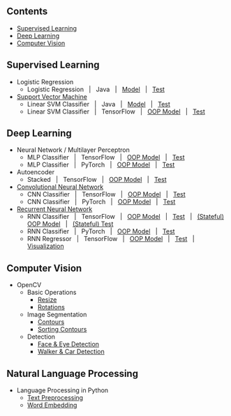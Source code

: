 ## Contents
* [Supervised Learning](https://github.com/zhedongzheng/finch#supervised-learning)
* [Deep Learning](https://github.com/zhedongzheng/finch#deep-learning)
* [Computer Vision](https://github.com/zhedongzheng/finch#computer-vision)
## Supervised Learning
* Logistic Regression
    * Logistic Regression &nbsp; | &nbsp; Java &nbsp; | &nbsp; [Model](https://github.com/zhedongzheng/finch/blob/master/java-models/LogisticRegression.java) &nbsp; | &nbsp; [Test](https://github.com/zhedongzheng/finch/blob/master/java-models/LogisticRegressionTest.java)
* [Support Vector Machine](https://zhedongzheng.github.io/finch/svm)
    * Linear SVM Classifier &nbsp; | &nbsp; Java &nbsp; | &nbsp; [Model](https://github.com/zhedongzheng/finch/blob/master/java-models/LinearSVM.java) &nbsp; | &nbsp; [Test](https://github.com/zhedongzheng/finch/blob/master/java-models/LinearSVMTest.java)
    * Linear SVM Classifier &nbsp; | &nbsp; TensorFlow &nbsp; | &nbsp; [OOP Model](https://github.com/zhedongzheng/finch/blob/master/tensorflow-models/linear_svm_clf.py) &nbsp; | &nbsp; [Test](https://github.com/zhedongzheng/finch/blob/master/tensorflow-models/linear_svm_clf_test.py)
## Deep Learning
* Neural Network / Multilayer Perceptron
    * MLP Classifier &nbsp; | &nbsp; TensorFlow &nbsp; | &nbsp; [OOP Model](https://github.com/zhedongzheng/finch/blob/master/tensorflow-models/mlp_clf.py) &nbsp; | &nbsp; [Test](https://github.com/zhedongzheng/finch/blob/master/tensorflow-models/mlp_clf_test.py)
    * MLP Classifier &nbsp; | &nbsp; PyTorch &nbsp; | &nbsp; [OOP Model](https://github.com/zhedongzheng/finch/blob/master/torch-models/mlp_clf.py) &nbsp; | &nbsp; [Test](https://github.com/zhedongzheng/finch/blob/master/torch-models/mlp_clf_test.py)
* Autoencoder
    * Stacked &nbsp; | &nbsp; TensorFlow &nbsp; | &nbsp; [OOP Model](https://github.com/zhedongzheng/finch/blob/master/tensorflow-models/autoencoder.py) &nbsp; | &nbsp; [Test](https://github.com/zhedongzheng/finch/blob/master/tensorflow-models/autoencoder_test.py)
* [Convolutional Neural Network](https://zhedongzheng.github.io/finch/conv)
    * CNN Classifier &nbsp; | &nbsp; TensorFlow &nbsp; | &nbsp; [OOP Model](https://github.com/zhedongzheng/finch/blob/master/tensorflow-models/conv_clf.py) &nbsp; | &nbsp; [Test](https://github.com/zhedongzheng/finch/blob/master/tensorflow-models/conv_clf_test.py)
    * CNN Classifier &nbsp; | &nbsp; PyTorch &nbsp; | &nbsp; [OOP Model](https://github.com/zhedongzheng/finch/blob/master/torch-models/cnn_clf.py) &nbsp; | &nbsp; [Test](https://github.com/zhedongzheng/finch/blob/master/torch-models/cnn_clf_test.py)
* [Recurrent Neural Network](https://zhedongzheng.github.io/finch/rnn)
    * RNN Classifier &nbsp; | &nbsp; TensorFlow &nbsp; | &nbsp; [OOP Model](https://github.com/zhedongzheng/finch/blob/master/tensorflow-models/rnn_clf.py) &nbsp; | &nbsp; [Test](https://github.com/zhedongzheng/finch/blob/master/tensorflow-models/rnn_clf_test.py) &nbsp; | &nbsp; [(Stateful) OOP Model](https://github.com/zhedongzheng/finch/blob/master/tensorflow-models/rnn_stateful_clf.py) &nbsp; | &nbsp; [(Stateful) Test](https://github.com/zhedongzheng/finch/blob/master/tensorflow-models/rnn_stateful_clf_test.py)
    * RNN Classifier &nbsp; | &nbsp; PyTorch &nbsp; | &nbsp; [OOP Model](https://github.com/zhedongzheng/finch/blob/master/torch-models/rnn_clf.py) &nbsp; | &nbsp; [Test](https://github.com/zhedongzheng/finch/blob/master/torch-models/rnn_clf_test.py)
    * RNN Regressor &nbsp; | &nbsp; TensorFlow &nbsp; | &nbsp; [OOP Model](https://github.com/zhedongzheng/finch/blob/master/tensorflow-models/rnn_regr.py) &nbsp; | &nbsp; [Test](https://github.com/zhedongzheng/finch/blob/master/tensorflow-models/rnn_regr_test.py) &nbsp; | &nbsp; [Visualization](https://github.com/zhedongzheng/finch/blob/master/assets/rnn_regr_plot.gif)
## Computer Vision
* OpenCV
    * Basic Operations
        * [Resize](https://github.com/zhedongzheng/finch/blob/master/computer-vision/resize.ipynb)
        * [Rotations](https://github.com/zhedongzheng/finch/blob/master/computer-vision/rotations.ipynb)
    * Image Segmentation
        * [Contours](https://github.com/zhedongzheng/finch/blob/master/computer-vision/contours.ipynb)
        * [Sorting Contours](https://github.com/zhedongzheng/finch/blob/master/computer-vision/sorting-contours.ipynb)
    * Detection
        * [Face & Eye Detection](https://github.com/zhedongzheng/finch/blob/master/computer-vision/face-eye-detection.ipynb)
        * [Walker & Car Detection](https://github.com/zhedongzheng/finch/blob/master/computer-vision/car-walker-detection.ipynb)
## Natural Language Processing
* Language Processing in Python
   * [Text Preprocessing](https://github.com/zhedongzheng/finch/blob/master/natural-language-processing/text-preprocessing.ipynb)
   * [Word Embedding](https://github.com/zhedongzheng/finch/blob/master/natural-language-processing/word-embedding.ipynb)
